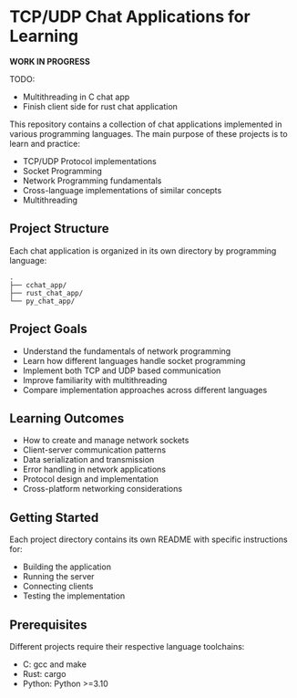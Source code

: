 # TCP/UDP Chat Applications for Learning

**WORK IN PROGRESS**

TODO:
- Multithreading in C chat app
- Finish client side for rust chat application

This repository contains a collection of chat applications implemented in various programming languages. The main purpose of these projects is to learn and practice:

- TCP/UDP Protocol implementations
- Socket Programming
- Network Programming fundamentals
- Cross-language implementations of similar concepts
- Multithreading

## Project Structure

Each chat application is organized in its own directory by programming language:

```
.
├── cchat_app/
├── rust_chat_app/
└── py_chat_app/
```

## Project Goals

- Understand the fundamentals of network programming
- Learn how different languages handle socket programming
- Implement both TCP and UDP based communication
- Improve familiarity with multithreading
- Compare implementation approaches across different languages

## Learning Outcomes

- How to create and manage network sockets
- Client-server communication patterns
- Data serialization and transmission
- Error handling in network applications
- Protocol design and implementation
- Cross-platform networking considerations

## Getting Started

Each project directory contains its own README with specific instructions for:
- Building the application
- Running the server
- Connecting clients
- Testing the implementation

## Prerequisites

Different projects require their respective language toolchains:
- C: gcc and make
- Rust: cargo
- Python: Python >=3.10
